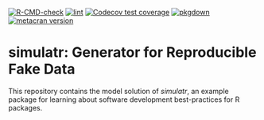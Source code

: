  <!-- badges: start -->
[![R-CMD-check](https://github.com/fpahlke/simulatr/actions/workflows/check.yml/badge.svg)](https://github.com/fpahlke/simulatr/actions/workflows/check.yml)
[![lint](https://github.com/fpahlke/simulatr/actions/workflows/lint.yml/badge.svg)](https://github.com/fpahlke/simulatr/actions/workflows/lint.yml)
[![Codecov test coverage](https://codecov.io/gh/fpahlke/simulatr/branch/main/graph/badge.svg)](https://app.codecov.io/gh/fpahlke/simulatr?branch=main)
[![pkgdown](https://github.com/fpahlke/simulatr/actions/workflows/pkgdown.yml/badge.svg)](https://github.com/fpahlke/simulatr/actions/workflows/pkgdown.yml)
[![metacran version](https://www.r-pkg.org/badges/version/simulatr)](https://cran.r-project.org/package=simulatr)
  <!-- badges: end -->


# simulatr: Generator for Reproducible Fake Data

This repository contains the model solution of *simulatr*, an example package for learning about software development best-practices for R packages.


